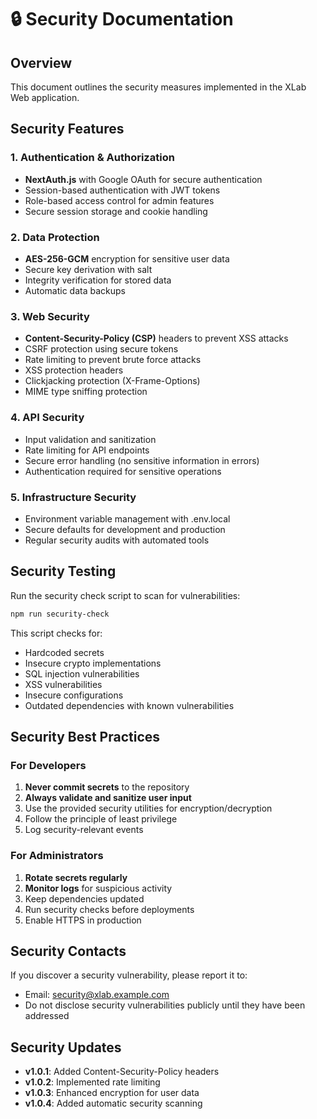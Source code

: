 # 🔒 Security Documentation

## Overview

This document outlines the security measures implemented in the XLab Web application.

## Security Features

### 1. Authentication & Authorization

- **NextAuth.js** with Google OAuth for secure authentication
- Session-based authentication with JWT tokens
- Role-based access control for admin features
- Secure session storage and cookie handling

### 2. Data Protection

- **AES-256-GCM** encryption for sensitive user data
- Secure key derivation with salt
- Integrity verification for stored data
- Automatic data backups

### 3. Web Security

- **Content-Security-Policy (CSP)** headers to prevent XSS attacks
- CSRF protection using secure tokens
- Rate limiting to prevent brute force attacks
- XSS protection headers
- Clickjacking protection (X-Frame-Options)
- MIME type sniffing protection

### 4. API Security

- Input validation and sanitization
- Rate limiting for API endpoints
- Secure error handling (no sensitive information in errors)
- Authentication required for sensitive operations

### 5. Infrastructure Security

- Environment variable management with .env.local
- Secure defaults for development and production
- Regular security audits with automated tools

## Security Testing

Run the security check script to scan for vulnerabilities:

```bash
npm run security-check
```

This script checks for:
- Hardcoded secrets
- Insecure crypto implementations
- SQL injection vulnerabilities
- XSS vulnerabilities
- Insecure configurations
- Outdated dependencies with known vulnerabilities

## Security Best Practices

### For Developers

1. **Never commit secrets** to the repository
2. **Always validate and sanitize user input**
3. Use the provided security utilities for encryption/decryption
4. Follow the principle of least privilege
5. Log security-relevant events

### For Administrators

1. **Rotate secrets regularly**
2. **Monitor logs** for suspicious activity
3. Keep dependencies updated
4. Run security checks before deployments
5. Enable HTTPS in production

## Security Contacts

If you discover a security vulnerability, please report it to:
- Email: security@xlab.example.com
- Do not disclose security vulnerabilities publicly until they have been addressed

## Security Updates

- **v1.0.1**: Added Content-Security-Policy headers
- **v1.0.2**: Implemented rate limiting
- **v1.0.3**: Enhanced encryption for user data
- **v1.0.4**: Added automatic security scanning
